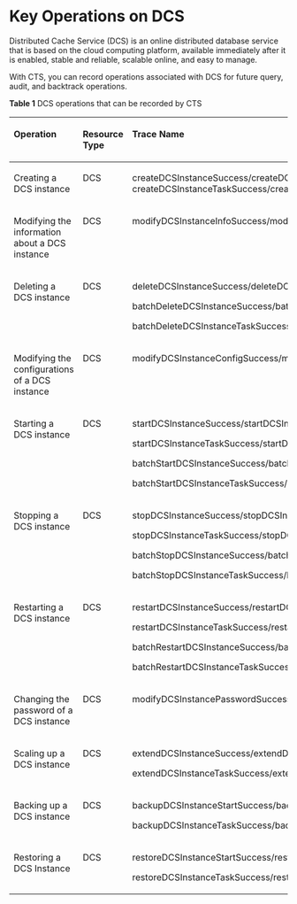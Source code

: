 # Key Operations on DCS<a name="en-us_topic_0100363624"></a>

Distributed Cache Service \(DCS\) is an online distributed database service that is based on the cloud computing platform, available immediately after it is enabled, stable and reliable, scalable online, and easy to manage.

With CTS, you can record operations associated with DCS for future query, audit, and backtrack operations.

**Table  1**  DCS operations that can be recorded by CTS

<a name="table34008684164042"></a>
<table><thead align="left"><tr id="r3f382d867b4e45a4b4f35010ca1b2f74"><th class="cellrowborder" valign="top" width="34.42%" id="mcps1.2.4.1.1"><p id="a15f5dc2e89ab460a9c575077050730e5"><a name="a15f5dc2e89ab460a9c575077050730e5"></a><a name="a15f5dc2e89ab460a9c575077050730e5"></a>Operation</p>
</th>
<th class="cellrowborder" valign="top" width="23.369999999999997%" id="mcps1.2.4.1.2"><p id="af90a9c51331d4e01a95fbed054a5c871"><a name="af90a9c51331d4e01a95fbed054a5c871"></a><a name="af90a9c51331d4e01a95fbed054a5c871"></a>Resource Type</p>
</th>
<th class="cellrowborder" valign="top" width="42.21%" id="mcps1.2.4.1.3"><p id="a4de707691f4548b5aa6341022c01a2ad"><a name="a4de707691f4548b5aa6341022c01a2ad"></a><a name="a4de707691f4548b5aa6341022c01a2ad"></a>Trace Name</p>
</th>
</tr>
</thead>
<tbody><tr id="r0af60516fa0148a8b38dfe567c9baf64"><td class="cellrowborder" valign="top" width="34.42%" headers="mcps1.2.4.1.1 "><p id="p125551342960"><a name="p125551342960"></a><a name="p125551342960"></a>Creating a DCS instance</p>
</td>
<td class="cellrowborder" valign="top" width="23.369999999999997%" headers="mcps1.2.4.1.2 "><p id="a9a9321d74e6b47f8b0f805a4f273a3dc"><a name="a9a9321d74e6b47f8b0f805a4f273a3dc"></a><a name="a9a9321d74e6b47f8b0f805a4f273a3dc"></a>DCS</p>
</td>
<td class="cellrowborder" valign="top" width="42.21%" headers="mcps1.2.4.1.3 "><p id="p949073571"><a name="p949073571"></a><a name="p949073571"></a>createDCSInstanceSuccess/createDCSInstanceFailure createDCSInstanceTaskSuccess/createDCSInstanceTaskFailure</p>
</td>
</tr>
<tr id="r796843ecfd0e49189cf2739d10ff8fe4"><td class="cellrowborder" valign="top" width="34.42%" headers="mcps1.2.4.1.1 "><p id="p115556427616"><a name="p115556427616"></a><a name="p115556427616"></a>Modifying the information about a DCS instance</p>
</td>
<td class="cellrowborder" valign="top" width="23.369999999999997%" headers="mcps1.2.4.1.2 "><p id="ad53f3f3b00734a8da48cfbb67913ed8f"><a name="ad53f3f3b00734a8da48cfbb67913ed8f"></a><a name="ad53f3f3b00734a8da48cfbb67913ed8f"></a>DCS</p>
</td>
<td class="cellrowborder" valign="top" width="42.21%" headers="mcps1.2.4.1.3 "><p id="p44909314710"><a name="p44909314710"></a><a name="p44909314710"></a>modifyDCSInstanceInfoSuccess/modifyDCSInstanceInfoFailure</p>
</td>
</tr>
<tr id="r0679fff4fe8a42f1a0c2ad3c0a738d49"><td class="cellrowborder" valign="top" width="34.42%" headers="mcps1.2.4.1.1 "><p id="p85551421864"><a name="p85551421864"></a><a name="p85551421864"></a>Deleting a DCS instance</p>
</td>
<td class="cellrowborder" valign="top" width="23.369999999999997%" headers="mcps1.2.4.1.2 "><p id="a13ece91dcfe94fab80aac123ab351fa8"><a name="a13ece91dcfe94fab80aac123ab351fa8"></a><a name="a13ece91dcfe94fab80aac123ab351fa8"></a>DCS</p>
</td>
<td class="cellrowborder" valign="top" width="42.21%" headers="mcps1.2.4.1.3 "><p id="p5490103374"><a name="p5490103374"></a><a name="p5490103374"></a>deleteDCSInstanceSuccess/deleteDCSInstanceFailure</p>
<p id="p1549010312711"><a name="p1549010312711"></a><a name="p1549010312711"></a>batchDeleteDCSInstanceSuccess/batchDeleteDCSInstanceFailure</p>
<p id="p6490239710"><a name="p6490239710"></a><a name="p6490239710"></a>batchDeleteDCSInstanceTaskSuccess/batchDeleteDCSInstanceTaskFailure</p>
</td>
</tr>
<tr id="r277ddc0388804c77ac16f4b97410e2bd"><td class="cellrowborder" valign="top" width="34.42%" headers="mcps1.2.4.1.1 "><p id="p11555194220610"><a name="p11555194220610"></a><a name="p11555194220610"></a>Modifying the configurations of a DCS instance</p>
</td>
<td class="cellrowborder" valign="top" width="23.369999999999997%" headers="mcps1.2.4.1.2 "><p id="ae9228ec107404b68845aa892832c91ca"><a name="ae9228ec107404b68845aa892832c91ca"></a><a name="ae9228ec107404b68845aa892832c91ca"></a>DCS</p>
</td>
<td class="cellrowborder" valign="top" width="42.21%" headers="mcps1.2.4.1.3 "><p id="p1249063278"><a name="p1249063278"></a><a name="p1249063278"></a>modifyDCSInstanceConfigSuccess/modifyDCSInstanceConfigFailure</p>
</td>
</tr>
<tr id="red0b036583e5414a809cc7c5041138a9"><td class="cellrowborder" valign="top" width="34.42%" headers="mcps1.2.4.1.1 "><p id="p1955516421162"><a name="p1955516421162"></a><a name="p1955516421162"></a>Starting a DCS instance</p>
</td>
<td class="cellrowborder" valign="top" width="23.369999999999997%" headers="mcps1.2.4.1.2 "><p id="ab40e52635cbf49a2b7c380236b596a02"><a name="ab40e52635cbf49a2b7c380236b596a02"></a><a name="ab40e52635cbf49a2b7c380236b596a02"></a>DCS</p>
</td>
<td class="cellrowborder" valign="top" width="42.21%" headers="mcps1.2.4.1.3 "><p id="p134901235711"><a name="p134901235711"></a><a name="p134901235711"></a>startDCSInstanceSuccess/startDCSInstanceFailure</p>
<p id="p1549003279"><a name="p1549003279"></a><a name="p1549003279"></a>startDCSInstanceTaskSuccess/startDCSInstanceTaskFailure</p>
<p id="p349063775"><a name="p349063775"></a><a name="p349063775"></a>batchStartDCSInstanceSuccess/batchStartDCSInstanceFailure</p>
<p id="p249063172"><a name="p249063172"></a><a name="p249063172"></a>batchStartDCSInstanceTaskSuccess/batchStartDCSInstanceTaskFailure</p>
</td>
</tr>
<tr id="rb9e63c8d5df74efd84ad1e644bf73835"><td class="cellrowborder" valign="top" width="34.42%" headers="mcps1.2.4.1.1 "><p id="p20556742462"><a name="p20556742462"></a><a name="p20556742462"></a>Stopping a DCS instance</p>
</td>
<td class="cellrowborder" valign="top" width="23.369999999999997%" headers="mcps1.2.4.1.2 "><p id="a06b107a8127a433a86feb58894971786"><a name="a06b107a8127a433a86feb58894971786"></a><a name="a06b107a8127a433a86feb58894971786"></a>DCS</p>
</td>
<td class="cellrowborder" valign="top" width="42.21%" headers="mcps1.2.4.1.3 "><p id="p104901231877"><a name="p104901231877"></a><a name="p104901231877"></a>stopDCSInstanceSuccess/stopDCSInstanceFailure</p>
<p id="p12490131714"><a name="p12490131714"></a><a name="p12490131714"></a>stopDCSInstanceTaskSuccess/stopDCSInstanceTaskFailure</p>
<p id="p7490731372"><a name="p7490731372"></a><a name="p7490731372"></a>batchStopDCSInstanceSuccess/batchStopDCSInstanceFailure</p>
<p id="p17490431078"><a name="p17490431078"></a><a name="p17490431078"></a>batchStopDCSInstanceTaskSuccess/batchStopDCSInstanceTaskFailure</p>
</td>
</tr>
<tr id="re6bca835042949758fab006f0765b74a"><td class="cellrowborder" valign="top" width="34.42%" headers="mcps1.2.4.1.1 "><p id="p205567421762"><a name="p205567421762"></a><a name="p205567421762"></a>Restarting a DCS instance</p>
</td>
<td class="cellrowborder" valign="top" width="23.369999999999997%" headers="mcps1.2.4.1.2 "><p id="a0f87b04fdaad4305a2f2096bbe82167e"><a name="a0f87b04fdaad4305a2f2096bbe82167e"></a><a name="a0f87b04fdaad4305a2f2096bbe82167e"></a>DCS</p>
</td>
<td class="cellrowborder" valign="top" width="42.21%" headers="mcps1.2.4.1.3 "><p id="p7490234710"><a name="p7490234710"></a><a name="p7490234710"></a>restartDCSInstanceSuccess/restartDCSInstanceFailure</p>
<p id="p3490031715"><a name="p3490031715"></a><a name="p3490031715"></a>restartDCSInstanceTaskSuccess/restartDCSInstanceTaskFailure</p>
<p id="p104901539716"><a name="p104901539716"></a><a name="p104901539716"></a>batchRestartDCSInstanceSuccess/batchRestartDCSInstanceFailure</p>
<p id="p184902031079"><a name="p184902031079"></a><a name="p184902031079"></a>batchRestartDCSInstanceTaskSuccess/batchRestartDCSInstanceTaskFailure</p>
</td>
</tr>
<tr id="row161459511510"><td class="cellrowborder" valign="top" width="34.42%" headers="mcps1.2.4.1.1 "><p id="p55561942763"><a name="p55561942763"></a><a name="p55561942763"></a>Changing the password of a DCS instance</p>
</td>
<td class="cellrowborder" valign="top" width="23.369999999999997%" headers="mcps1.2.4.1.2 "><p id="p494116589514"><a name="p494116589514"></a><a name="p494116589514"></a>DCS</p>
</td>
<td class="cellrowborder" valign="top" width="42.21%" headers="mcps1.2.4.1.3 "><p id="p20490834712"><a name="p20490834712"></a><a name="p20490834712"></a>modifyDCSInstancePasswordSuccess/modifyDCSInstancePasswordFailure</p>
</td>
</tr>
<tr id="row17951242851"><td class="cellrowborder" valign="top" width="34.42%" headers="mcps1.2.4.1.1 "><p id="p195567420618"><a name="p195567420618"></a><a name="p195567420618"></a>Scaling up a DCS instance</p>
</td>
<td class="cellrowborder" valign="top" width="23.369999999999997%" headers="mcps1.2.4.1.2 "><p id="p6941125812519"><a name="p6941125812519"></a><a name="p6941125812519"></a>DCS</p>
</td>
<td class="cellrowborder" valign="top" width="42.21%" headers="mcps1.2.4.1.3 "><p id="p04907316713"><a name="p04907316713"></a><a name="p04907316713"></a>extendDCSInstanceSuccess/extendDCSInstanceFailure</p>
<p id="p134911933717"><a name="p134911933717"></a><a name="p134911933717"></a>extendDCSInstanceTaskSuccess/extendDCSInstanceTaskFailure</p>
</td>
</tr>
<tr id="row1398811481059"><td class="cellrowborder" valign="top" width="34.42%" headers="mcps1.2.4.1.1 "><p id="p555614216610"><a name="p555614216610"></a><a name="p555614216610"></a>Backing up a DCS instance</p>
</td>
<td class="cellrowborder" valign="top" width="23.369999999999997%" headers="mcps1.2.4.1.2 "><p id="p7942558553"><a name="p7942558553"></a><a name="p7942558553"></a>DCS</p>
</td>
<td class="cellrowborder" valign="top" width="42.21%" headers="mcps1.2.4.1.3 "><p id="p9491436713"><a name="p9491436713"></a><a name="p9491436713"></a>backupDCSInstanceStartSuccess/backupDCSInstanceStartFailure</p>
<p id="p204912314716"><a name="p204912314716"></a><a name="p204912314716"></a>backupDCSInstanceTaskSuccess/backupDCSInstanceTaskFailure</p>
</td>
</tr>
<tr id="row113815341657"><td class="cellrowborder" valign="top" width="34.42%" headers="mcps1.2.4.1.1 "><p id="p555644216611"><a name="p555644216611"></a><a name="p555644216611"></a>Restoring a DCS Instance</p>
</td>
<td class="cellrowborder" valign="top" width="23.369999999999997%" headers="mcps1.2.4.1.2 "><p id="p1494265814510"><a name="p1494265814510"></a><a name="p1494265814510"></a>DCS</p>
</td>
<td class="cellrowborder" valign="top" width="42.21%" headers="mcps1.2.4.1.3 "><p id="p134913312711"><a name="p134913312711"></a><a name="p134913312711"></a>restoreDCSInstanceStartSuccess/restoreDCSInstanceStartFailure</p>
<p id="p9491431075"><a name="p9491431075"></a><a name="p9491431075"></a>restoreDCSInstanceTaskSuccess/restoreDCSInstanceTaskFailure</p>
</td>
</tr>
</tbody>
</table>

